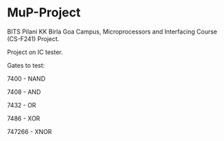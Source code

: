 # MuP-Project
BITS Pilani KK Birla Goa Campus, Microprocessors and Interfacing Course (CS-F241) Project.

Project on IC tester.

Gates to test:

7400 - NAND

7408 - AND

7432 - OR

7486 - XOR

747266 - XNOR
